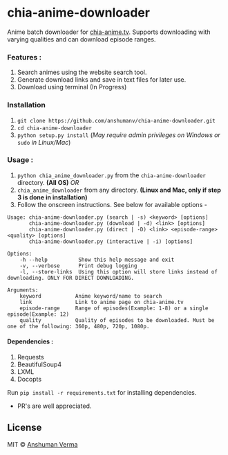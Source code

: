 # chia-anime-downloader

Anime batch downloader for [chia-anime.tv](https://chia-anime.tv). Supports downloading with varying qualities and can download episode ranges.


### Features :
1. Search animes using the website search tool.
2. Generate download links and save in text files for later use.
3. Download using terminal (In Progress)


### Installation

1. `git clone https://github.com/anshumanv/chia-anime-downloader.git`
2. `cd chia-anime-downloader`
3. `python setup.py install` (_May require admin privileges on Windows or_ `sudo` _in Linux/Mac_)


### Usage :

1. `python chia_anime_downloader.py` from the `chia-anime-downloader` directory. **(All OS)**
   *OR*
1. `chia_anime_downloader` from any directory. **(Linux and Mac, only if step 3 is done in installation)**
2. Follow the onscreen instructions. See below for available options -

```
Usage: chia-anime-downloader.py (search | -s) <keyword> [options]
       chia-anime-downloader.py (download | -d) <link> [options]
       chia-anime-downloader.py (direct | -D) <link> <episode-range> <quality> [options]
       chia-anime-downloader.py (interactive | -i) [options]

Options:
    -h --help          Show this help message and exit
    -v, --verbose      Print debug logging
    -l, --store-links  Using this option will store links instead of downloading. ONLY FOR DIRECT DOWNLOADING.

Arguments:
    keyword           Anime keyword/name to search
    link              Link to anime page on chia-anime.tv
    episode-range     Range of episodes(Example: 1-8) or a single episode(Example: 12)
    quality           Quality of episodes to be downloaded. Must be one of the following: 360p, 480p, 720p, 1080p.
```


#### Dependencies :
1. Requests
2. BeautifulSoup4
3. LXML
4. Docopts

Run `pip install -r requirements.txt` for installing dependencies.
  
* PR's are well appreciated.


## License

MIT © [Anshuman Verma](https://twitter.com/Anshumaniac12)
